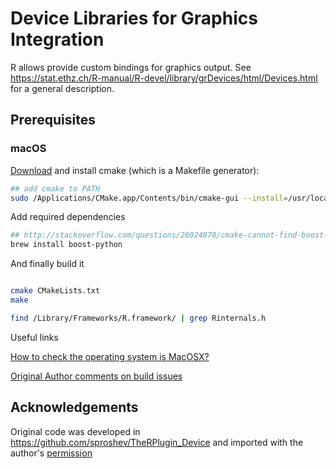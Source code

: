 # Device Libraries for Graphics Integration


R allows provide custom bindings for graphics output. See https://stat.ethz.ch/R-manual/R-devel/library/grDevices/html/Devices.html for a general description.


## Prerequisites

### macOS

[Download](https://cmake.org/download/) and install cmake (which is a Makefile generator):
```bash
## add cmake to PATH
sudo /Applications/CMake.app/Contents/bin/cmake-gui --install=/usr/local/bin
```

Add required dependencies
```bash
## http://stackoverflow.com/questions/26024878/cmake-cannot-find-boost-on-os-x-with-brew
brew install boost-python
```

And finally build it
```bash

cmake CMakeLists.txt
make

find /Library/Frameworks/R.framework/ | grep Rinternals.h

```



Useful links

[How to check the operating system is MacOSX?](http://public.kitware.com/pipermail/cmake/2012-September/052049.html)

[Original Author comments on build issues](https://github.com/ktisha/TheRPlugin/issues/33#issuecomment-296237071)





## Acknowledgements

Original code was developed in https://github.com/sproshev/TheRPlugin_Device and imported with the author's [permission](https://github.com/ktisha/TheRPlugin/issues/33#issuecomment-296237071)